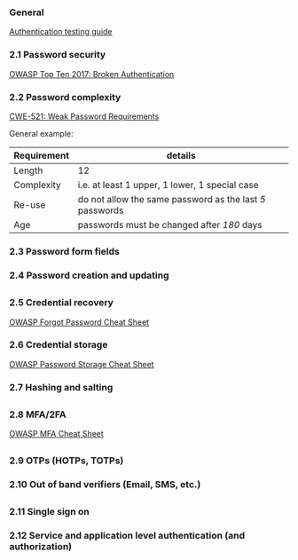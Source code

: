 ### General

[Authentication testing guide](https://owasp.org/www-project-web-security-testing-guide/latest/4-Web_Application_Security_Testing/04-Authentication_Testing/README)


### 2.1 Password security

[OWASP Top Ten 2017: Broken Authentication](https://owasp.org/www-project-top-ten/OWASP_Top_Ten_2017/Top_10-2017_A2-Broken_Authentication)

### 2.2 Password complexity

[CWE-521: Weak Password Requirements](https://cwe.mitre.org/data/definitions/521.html)

General example:

| Requirement | details |
| ------ | -- |
| Length | 12 |
| Complexity | i.e. at least 1 upper, 1 lower, 1 special case |
| Re-use | do not allow the same password as the last *5* passwords |
| Age | passwords must be changed after *180* days |


### 2.3 Password form fields

### 2.4 Password creation and updating

##

### 2.5 Credential recovery

[OWASP Forgot Password Cheat Sheet](https://cheatsheetseries.owasp.org/cheatsheets/Forgot_Password_Cheat_Sheet.html)

### 2.6 Credential storage

[OWASP Password Storage Cheat Sheet](https://cheatsheetseries.owasp.org/cheatsheets/Password_Storage_Cheat_Sheet.html)

### 2.7 Hashing and salting

##

### 2.8 MFA/2FA

[OWASP MFA Cheat Sheet](https://cheatsheetseries.owasp.org/cheatsheets/Multifactor_Authentication_Cheat_Sheet.html)

##

### 2.9 OTPs (HOTPs, TOTPs)
### 2.10 Out of band verifiers (Email, SMS, etc.)

##

### 2.11 Single sign on
### 2.12 Service and application level authentication (and authorization)
